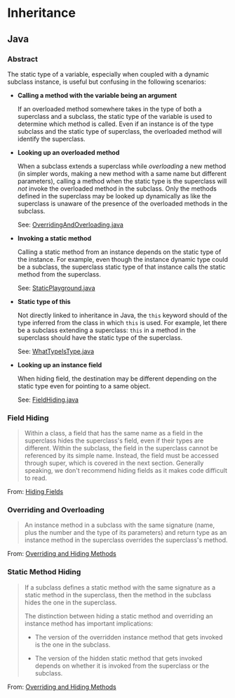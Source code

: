 # Inheritance

## Java

### Abstract

The static type of a variable, especially when coupled with a dynamic subclass instance, is useful but confusing in the following scenarios:

- **Calling a method with the variable being an argument**

    If an overloaded method somewhere takes in the type of both a superclass and a subclass, the static type of the variable is used to determine which method is called. Even if an instance is of the type subclass and the static type of superclass, the overloaded method will identify the superclass.

- **Looking up an overloaded method**

    When a subclass extends a superclass while *overloading* a new method (in simpler words, making a new method with a same name but different parameters), calling a method when the static type is the superclass will *not* invoke the overloaded method in the subclass. Only the methods defined in the superclass may be looked up dynamically as like the superclass is unaware of the presence of the overloaded methods in the subclass. 
    
    See: [OverridingAndOverloading.java](OverridingAndOverloading.java)

- **Invoking a static method**

    Calling a static method from an instance depends on the static type of the instance. For example, even though the instance dynamic type could be a subclass, the superclass static type of that instance calls the static method from the superclass.
     
     See: [StaticPlayground.java](StaticPlayground.java)

- **Static type of this**

    Not directly linked to inheritance in Java, the `this` keyword should of the type inferred from the class in which `this` is used. For example, let there be a subclass extending a superclass: `this` in a method in the superclass should have the static type of the superclass.
    
    See: [WhatTypeIsType.java](WhatTypeIsThis.java)

- **Looking up an instance field**
    
    When hiding field, the destination may be different depending on the static type even for pointing to a same object.

    See: [FieldHiding.java](FieldHiding.java)

### Field Hiding

> Within a class, a field that has the same name as a field in the superclass hides the superclass's field, even if their types are different. Within the subclass, the field in the superclass cannot be referenced by its simple name. Instead, the field must be accessed through super, which is covered in the next section. Generally speaking, we don't recommend hiding fields as it makes code difficult to read.

From: [Hiding Fields](https://docs.oracle.com/javase/tutorial/java/IandI/hidevariables.html)

### Overriding and Overloading

> An instance method in a subclass with the same signature (name, plus the number and the type of its parameters) and return type as an instance method in the superclass overrides the superclass's method.

From: [Overriding and Hiding Methods](https://docs.oracle.com/javase/tutorial/java/IandI/override.html)

### Static Method Hiding

> If a subclass defines a static method with the same signature as a static method in the superclass, then the method in the subclass hides the one in the superclass.
> 
> The distinction between hiding a static method and overriding an instance method has important implications:
>
> - The version of the overridden instance method that gets invoked is the one in the subclass.
>
> - The version of the hidden static method that gets invoked depends on whether it is invoked from the superclass or the subclass.

From: [Overriding and Hiding Methods](https://docs.oracle.com/javase/tutorial/java/IandI/override.html)
